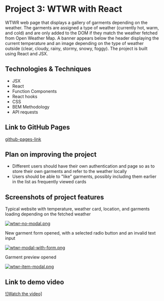 # Project 3: WTWR with React

WTWR web page that displays a gallery of garments depending on the weather. The garments are assigned a type of weather (currently hot, warm, and cold) and are only added to the DOM if they match the weather fetched from Open Weather Map. A banner appears below the header displaying the current temperature and an image depending on the type of weather outside (clear, cloudy, rainy, stormy, snowy, foggy). The project is built using React and JSX.

## Technologies & Techniques

- JSX
- React
- Function Components
- React hooks
- CSS
- BEM Methodology
- API requests

## Link to GitHub Pages

[github-pages-link](https://marzahlde09.github.io/se_project_react/)

## Plan on improving the project

- Different users should have their own authentication and page so as to store their own garments and refer to the weather locally
- Users should be able to "like" garments, possibly including them earlier in the list as frequently viewed cards

## Screenshots of project features

Typical website with temperature, weather card, location, and garments loading depending on the fetched weather

[![wtwr-no-modal.png](https://i.postimg.cc/02bYy3cb/wtwr-no-modal.png)](https://postimg.cc/fJQtHH4N)

New garment form opened, with a selected radio button and an invalid text input

[![wtwr-modal-with-form.png](https://i.postimg.cc/7hQSNMYH/wtwr-modal-with-form.png)](https://postimg.cc/MfVc6BQN)

Garment preview opened

[![wtwr-item-modal.png](https://i.postimg.cc/nVdKZZKy/wtwr-item-modal.png)](https://postimg.cc/w3mRcCG2)

## Link to demo video

[![Watch the video]](https://youtu.be/QU7gyVU-UBw)
